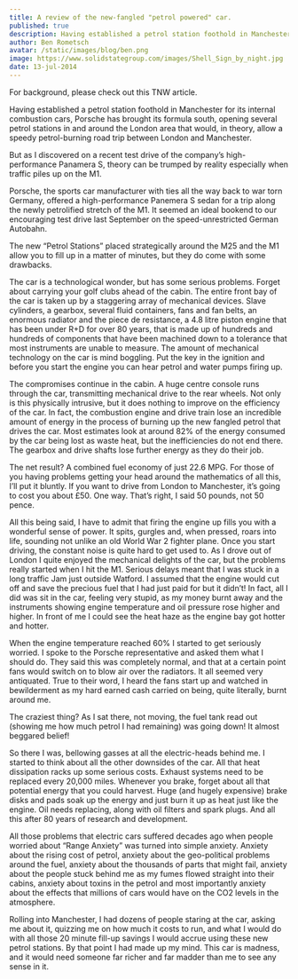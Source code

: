 ```yaml
---
title: A review of the new-fangled "petrol powered" car.
published: true
description: Having established a petrol station foothold in Manchester for its internal combustion cars, Porsche has brought its formula south, opening several petrol stations in and around the London area that would, in theory, allow a speedy petrol-burning road trip between London and Manchester.
author: Ben Rometsch
avatar: /static/images/blog/ben.png
image: https://www.solidstategroup.com/images/Shell_Sign_by_night.jpg
date: 13-jul-2014
---
```


<p>For background, please check out this TNW article.</p>
<p>Having established a petrol station foothold in Manchester for its internal combustion cars, Porsche has brought its formula south, opening several petrol stations in and around the London area that would, in theory, allow a speedy petrol-burning road trip between London and Manchester.</p>
<p>But as I discovered on a recent test drive of the company’s high-performance Panamera S, theory can be trumped by reality especially when traffic piles up on the M1.</p>
<p>Porsche, the sports car manufacturer with ties all the way back to war torn Germany, offered a high-performance Panemera S sedan for a trip along the newly petrolified stretch of the M1. It seemed an ideal bookend to our encouraging test drive last September on the speed-unrestricted German Autobahn.</p>
<p>The new “Petrol Stations” placed strategically around the M25 and the M1 allow you to fill up in a matter of minutes, but they do come with some drawbacks.</p>
<p>The car is a technological wonder, but has some serious problems. Forget about carrying your golf clubs ahead of the cabin. The entire front bay of the car is taken up by a staggering array of mechanical devices. Slave cylinders, a gearbox, several fluid containers, fans and fan belts, an enormous radiator and the piece de resistance, a 4.8 litre piston engine that has been under R+D for over 80 years, that is made up of hundreds and hundreds of components that have been machined down to a tolerance that most instruments are unable to measure. The amount of mechanical technology on the car is mind boggling. Put the key in the ignition and before you start the engine you can hear petrol and water pumps firing up.</p>
<p>The compromises continue in the cabin. A huge centre console runs through the car, transmitting mechanical drive to the rear wheels. Not only is this physically intrusive, but it does nothing to improve on the efficiency of the car. In fact, the combustion engine and drive train lose an incredible amount of energy in the process of burning up the new fangled petrol that drives the car. Most estimates look at around 82% of the energy consumed by the car being lost as waste heat, but the inefficiencies do not end there. The gearbox and drive shafts lose further energy as they do their job.</p>
<p>The net result? A combined fuel economy of just 22.6 MPG. For those of you having problems getting your head around the mathematics of all this, I’ll put it bluntly. If you want to drive from London to Manchester, it’s going to cost you about £50. One way. That’s right, I said 50 pounds, not 50 pence.</p>
<p>All this being said, I have to admit that firing the engine up fills you with a wonderful sense of power. It spits, gurgles and, when pressed, roars into life, sounding not unlike an old World War 2 fighter plane. Once you start driving, the constant noise is quite hard to get used to. As I drove out of London I quite enjoyed the mechanical delights of the car, but the problems really started when I hit the M1. Serious delays meant that I was stuck in a long traffic Jam just outside Watford. I assumed that the engine would cut off and save the precious fuel that I had just paid for but it didn’t! In fact, all I did was sit in the car, feeling very stupid, as my money burnt away and the instruments showing engine temperature and oil pressure rose higher and higher. In front of me I could see the heat haze as the engine bay got hotter and hotter.</p>
<p>When the engine temperature reached 60% I started to get seriously worried. I spoke to the Porsche representative and asked them what I should do. They said this was completely normal, and that at a certain point fans would switch on to blow air over the radiators. It all seemed very antiquated. True to their word, I heard the fans start up and watched in bewilderment as my hard earned cash carried on being, quite literally, burnt around me.</p>
<p>The craziest thing? As I sat there, not moving, the fuel tank read out (showing me how much petrol I had remaining) was going down! It almost beggared belief!</p>
<p>So there I was, bellowing gasses at all the electric-heads behind me. I started to think about all the other downsides of the car. All that heat dissipation racks up some serious costs. Exhaust systems need to be replaced every 20,000 miles. Whenever you brake, forget about all that potential energy that you could harvest. Huge (and hugely expensive) brake disks and pads soak up the energy and just burn it up as heat just like the engine. Oil needs replacing, along with oil filters and spark plugs. And all this after 80 years of research and development.</p>
<p>All those problems that electric cars suffered decades ago when people worried about “Range Anxiety” was turned into simple anxiety. Anxiety about the rising cost of petrol, anxiety about the geo-political problems around the fuel, anxiety about the thousands of parts that might fail, anxiety about the people stuck behind me as my fumes flowed straight into their cabins, anxiety about toxins in the petrol and most importantly anxiety about the effects that millions of cars would have on the CO2 levels in the atmosphere.</p>
<p>Rolling into Manchester, I had dozens of people staring at the car, asking me about it, quizzing me on how much it costs to run, and what I would do with all those 20 minute fill-up savings I would accrue using these new petrol stations. By that point I had made up my mind. This car is madness, and it would need someone far richer and far madder than me to see any sense in it.</p>